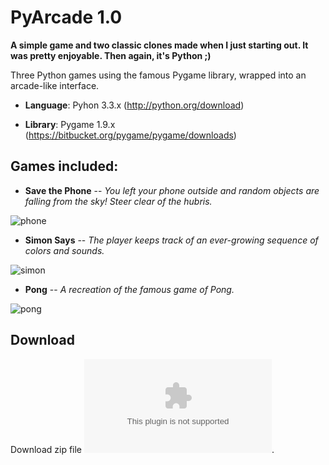 PyArcade 1.0
========

**A simple game and two classic clones made when I just starting out. It was pretty enjoyable. Then again,
it's Python ;)**

Three Python games using the famous Pygame library, wrapped into an arcade-like interface.

- **Language**: Pyhon 3.3.x (http://python.org/download)

- **Library**: Pygame 1.9.x (https://bitbucket.org/pygame/pygame/downloads)

Games included:
--------

- **Save the Phone** -- *You left your phone outside and random objects are falling from the sky!* 
                        *Steer clear of the hubris.*

![phone](https://dl.dropboxusercontent.com/u/47358139/save_phone.png)

- **Simon Says** -- *The player keeps track of an ever-growing sequence of colors and sounds.*

![simon](https://dl.dropboxusercontent.com/u/47358139/simon.gif)

- **Pong** -- *A recreation of the famous game of Pong.*

![pong](https://dl.dropboxusercontent.com/u/47358139/pong_new.png)

Download
--------
Download zip file ![here](https://www.dropbox.com/s/y45qn65j5or2blb/pyarcade.zip).
